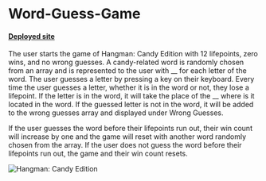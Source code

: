 # Word-Guess-Game
#### [Deployed site](https://jenmaz12.github.io/Word-Guess-Game/)
The user starts the game of Hangman: Candy Edition with 12 lifepoints, zero wins, and no wrong guesses. A candy-related word is randomly chosen from an array and is represented to the user with __ for each letter of the word. The user guesses a letter by pressing a key on their keyboard. Every time the user guesses a letter, whether it is in the word or not, they lose a lifepoint. If the letter is in the word, it will take the place of the __ where is it located in the word. If the guessed letter is not in the word, it will be added to the wrong guesses array and displayed under Wrong Guesses.

If the user guesses the word before their lifepoints run out, their win count will increase by one and the game will reset with another word randomly chosen from the array. If the user does not guess the word before their lifepoints run out, the game and their win count resets.

![Hangman: Candy Edition](/assets/images/screenshot.png)